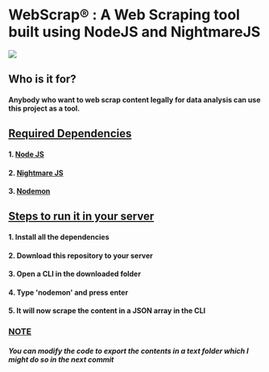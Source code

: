 <h1>WebScrap® : A Web Scraping tool built using NodeJS and NightmareJS</h1>

![](https://github.com/ShankarNarayananS/WebScraper/blob/master/Hacker-News.gif)


<h2>Who is it for?</h2>
<h4> Anybody who want to web scrap content legally for data analysis can use this project as a tool. </h4>

<h2><ins>Required Dependencies</ins></h2>
<h4>1. <a href="https://nodejs.org/en/download/">Node JS</a></h4>
<h4>2. <a href="http://www.nightmarejs.org/">Nightmare JS</a></h4>
<h4>3. <a href="https://www.npmjs.com/package/nodemon">Nodemon</a></h4>

<h2><ins>Steps to run it in your server</ins></h2>
<h4>1. Install all the dependencies </h4>
<h4>2. Download this repository to your server </h4>
<h4>3. Open a CLI in the downloaded folder</h4>
<h4>4. Type 'nodemon' and press enter </h4>
<h4>5. It will now scrape the content in a JSON array in the CLI </h4>

<h3><ins>NOTE</ins></h3>
<h5> You can modify the code to export the contents in a text folder which I might do so in the next commit </h5>
